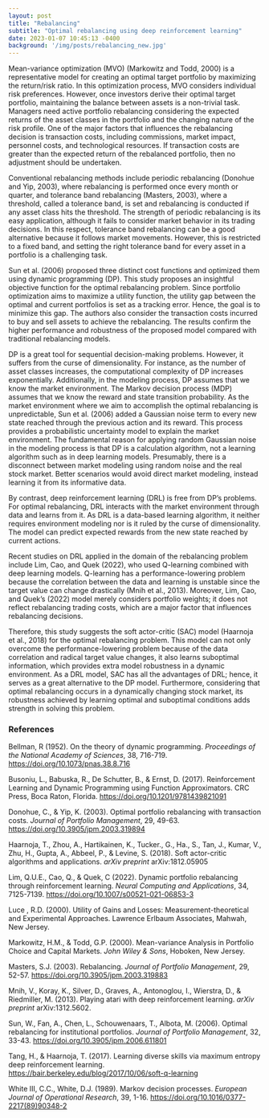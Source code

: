 ```yaml
---
layout: post
title: "Rebalancing"
subtitle: "Optimal rebalancing using deep reinforcement learning"
date: 2023-01-07 10:45:13 -0400
background: '/img/posts/rebalancing_new.jpg'
---
```


<!-- <script type="text/x-mathjax-config">
  MathJax.Hub.Config({
    tex2jax:
		{inlineMath: [['$','$'], ['\\(','\\)']],
		 displayMath: [ ['$$','$$'], ["\\[","\\]"] ], 
            	 processEscapes: true }
		 });
</script>
<script src="//cdn.mathjax.org/mathjax/latest/MathJax.js?config=TeX-AMS-MML_HTMLorMML"></script> -->


Mean-variance optimization (MVO) (Markowitz and Todd, 2000) is a representative model for creating an optimal target portfolio by maximizing the return/risk ratio. In this optimization process, MVO considers individual risk preferences. However, once investors derive their optimal target portfolio, maintaining the balance between assets is a non-trivial task. Managers need active portfolio rebalancing considering the expected returns of the asset classes in the portfolio and the changing nature of the risk profile. One of the major factors that influences the rebalancing decision is transaction costs, including commissions, market impact, personnel costs, and technological resources. If transaction costs are greater than the expected return of the rebalanced portfolio, then no adjustment should be undertaken.

Conventional rebalancing methods include periodic rebalancing (Donohue and Yip, 2003), where rebalancing is performed once every month or quarter, and tolerance band rebalancing (Masters, 2003), where a threshold, called a tolerance band, is set and rebalancing is conducted if any asset class hits the threshold. The strength of periodic rebalancing is its easy application, although it fails to consider market behavior in its trading decisions. In this respect, tolerance band rebalancing can be a good alternative because it follows market movements. However, this is restricted to a fixed band, and setting the right tolerance band for every asset in a portfolio is a challenging task.

Sun et al. (2006) proposed three distinct cost functions and optimized them using dynamic programming (DP). This study proposes an insightful objective function for the optimal rebalancing problem. Since portfolio optimization aims to maximize a utility function, the utility gap between the optimal and current portfolios is set as a tracking error. Hence, the goal is to minimize this gap. The authors also consider the transaction costs incurred to buy and sell assets to achieve the rebalancing. The results confirm the higher performance and robustness of the proposed model compared with traditional rebalancing models.

DP is a great tool for sequential decision-making problems. However, it suffers from the curse of dimensionality. For instance, as the number of asset classes increases, the computational complexity of DP increases exponentially. Additionally, in the modeling process, DP assumes that we know the market environment. The Markov decision process (MDP) assumes that we know the reward and state transition probability. As the market environment where we aim to accomplish the optimal rebalancing is unpredictable, Sun et al. (2006) added a Gaussian noise term to every new state reached through the previous action and its reward. This process provides a probabilistic uncertainty model to explain the market environment. The fundamental reason for applying random Gaussian noise in the modeling process is that DP is a calculation algorithm, not a learning algorithm such as in deep learning models. Presumably, there is a disconnect between market modeling using random noise and the real stock market. Better scenarios would avoid direct market modeling, instead learning it from its informative data.

By contrast, deep reinforcement learning (DRL) is free from DP’s problems. For optimal rebalancing, DRL interacts with the market environment through data and learns from it. As DRL is a data-based learning algorithm, it neither requires environment modeling nor is it ruled by the curse of dimensionality. The model can predict expected rewards from the new state reached by current actions.

Recent studies on DRL applied in the domain of the rebalancing problem include Lim, Cao, and Quek (2022), who used Q-learning combined with deep learning models. Q-learning has a performance-lowering problem because the correlation between the data and learning is unstable since the target value can change drastically (Mnih et al., 2013). Moreover, Lim, Cao, and Quek’s (2022) model merely considers portfolio weights; it does not reflect rebalancing trading costs, which are a major factor that influences rebalancing decisions.

Therefore, this study suggests the soft actor-critic (SAC) model (Haarnoja et al., 2018) for the optimal rebalancing problem. This model can not only overcome the performance-lowering problem because of the data correlation and radical target value changes, it also learns suboptimal information, which provides extra model robustness in a dynamic environment. As a DRL model, SAC has all the advantages of DRL; hence, it serves as a great alternative to the DP model. Furthermore, considering that optimal rebalancing occurs in a dynamically changing stock market, its robustness achieved by learning optimal and suboptimal conditions adds strength in solving this problem.


### References
Bellman, R (1952). On the theory of dynamic programming. _Proceedings of the National Academy of Sciences_, 38, 716-719. https://doi.org/10.1073/pnas.38.8.716 

Busoniu, L., Babuska, R., De Schutter, B., & Ernst, D. (2017). Reinforcement Learning and Dynamic Programming using Function Approximators. CRC Press, Boca Raton, Florida. https://doi.org/10.1201/9781439821091

Donohue, C., & Yip, K. (2003). Optimal portfolio rebalancing with transaction costs. _Journal of Portfolio Management_, 29, 49-63. https://doi.org/10.3905/jpm.2003.319894 

Haarnoja, T., Zhou, A., Hartikainen, K., Tucker., G., Ha., S., Tan, J., Kumar, V., Zhu, H., Gupta, A., Abbeel, P., & Levine, S. (2018). Soft actor-critic algorithms and applications. _arXiv preprint_ arXiv:1812.05905

Lim, Q.U.E., Cao, Q., & Quek, C (2022). Dynamic portfolio rebalancing through reinforcement learning. _Neural Computing and Applications_, 34, 7125-7139. https://doi.org/10.1007/s00521-021-06853-3 

Luce , R.D. (2000). Utility of Gains and Losses: Measurement-theoretical and Experimental Approaches. Lawrence Erlbaum Associates, Mahwah, New Jersey.

Markowitz, H.M., & Todd, G.P. (2000). Mean-variance Analysis in Portfolio Choice and Capital Markets. _John Wiley & Sons_, Hoboken, New Jersey.

Masters, S.J. (2003). Rebalancing. _Journal of Portfolio Management_, 29, 52-57. https://doi.org/10.3905/jpm.2003.319883 

Mnih, V., Koray, K., Silver, D., Graves, A., Antonoglou, I., Wierstra, D., & Riedmiller, M. (2013). Playing atari with deep reinforcement learning. _arXiv preprint_ arXiv:1312.5602.

Sun, W., Fan, A., Chen, L., Schouwenaars, T., Albota, M. (2006). Optimal rebalancing for institutional portfolios. _Journal of Portfolio Management_, 32, 33-43. https://doi.org/10.3905/jpm.2006.611801 

Tang, H., & Haarnoja, T. (2017). Learning diverse skills via maximum entropy deep reinforcement learning. https://bair.berkeley.edu/blog/2017/10/06/soft-q-learning

White III, C.C., White, D.J. (1989). Markov decision processes. _European Journal of Operational Research_, 39, 1-16. https://doi.org/10.1016/0377-2217(89)90348-2
